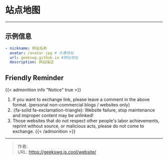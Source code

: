 # 站点地图



<!-- When you set data `friends.yml` in `yourProject/data/` directory, it will be automatically loaded here. -->
---
<!-- You can define additional content below for this page. -->
## 示例信息

```yaml
- nickname: 网站名称
  avatar: /avatar.jpg # 头像地址
  url: geekswg.github.io #网址地址
  description: 网站描述
```

## Friendly Reminder

{{< admonition info "Notice" true >}}
1. If you want to exchange link, please leave a comment in the above format. (personal non-commercial blogs / websites only)
2. :(fa-solid fa-exclamation-triangle): Website failure, stop maintenance and improper content may be unlinked!
3. Those websites that do not respect other people's labor achievements, reprint without source, or malicious acts, please do not come to exchange.
{{< /admonition >}}

<style>
  .preview-link {
    position: relative;
    text-decoration: none;
    color: #3498db;
}

.preview-box {
    display: none; /* 默认隐藏 */
    position: absolute;
    width: 200px;
    height: 150px;
    border: 1px solid #ddd;
    box-shadow: 0px 4px 8px rgba(0, 0, 0, 0.2);
    background-color: #fff;
    z-index: 10;
}

.preview-box img {
    width: 100%;
    height: 100%;
}
</style>
<script>
  document.addEventListener("DOMContentLoaded", function () {
    const previewBox = document.getElementById("previewBox");
    const previewImage = document.getElementById("previewImage");

    document.querySelectorAll(".preview-link").forEach(link => {
        link.addEventListener("mouseenter", (e) => {
            const imageSrc = link.getAttribute("data-preview");
            previewImage.src = imageSrc;
            previewBox.style.display = "block";
        });

        link.addEventListener("mousemove", (e) => {
            previewBox.style.top = `${e.pageY-150}px`;
            previewBox.style.left = `${e.pageX-150}px`;
        });

        link.addEventListener("mouseleave", () => {
            previewBox.style.display = "none";
        });
    });
});
</script>


---

> 作者: <no value>  
> URL: https://geekswg.js.cool/website/  

